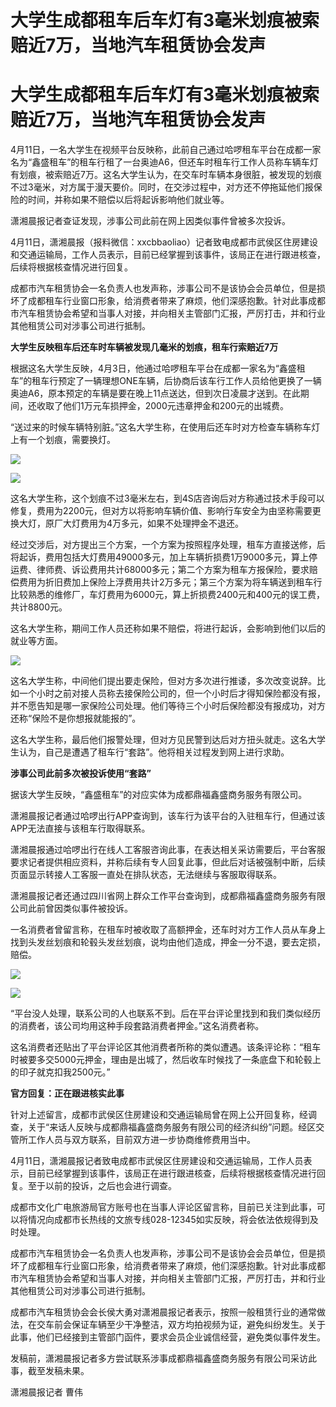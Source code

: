 # 大学生成都租车后车灯有3毫米划痕被索赔近7万，当地汽车租赁协会发声

# 大学生成都租车后车灯有3毫米划痕被索赔近7万，当地汽车租赁协会发声

4月11日，一名大学生在视频平台反映称，此前自己通过哈啰租车平台在成都一家名为“鑫盛租车”的租车行租了一台奥迪A6，但还车时租车行工作人员称车辆车灯有划痕，被索赔近7万。这名大学生认为，在交车时车辆本身很脏，被发现的划痕不过3毫米，对方属于漫天要价。同时，在交涉过程中，对方还不停拖延他们报保险的时间，并称如果不赔偿以后将起诉影响他们就业等。

潇湘晨报记者查证发现，涉事公司此前在网上因类似事件曾被多次投诉。

4月11日，潇湘晨报（报料微信：xxcbbaoliao）记者致电成都市武侯区住房建设和交通运输局，工作人员表示，目前已经掌握到该事件，该局正在进行跟进核查，后续将根据核查情况进行回复。

成都市汽车租赁协会一名负责人也发声称，涉事公司不是该协会会员单位，但是损坏了成都租车行业窗口形象，给消费者带来了麻烦，他们深感抱歉。针对此事成都市汽车租赁协会希望和当事人对接，并向相关主管部门汇报，严厉打击，并和行业其他租赁公司对涉事公司进行抵制。

**大学生反映租车后还车时车辆被发现几毫米的划痕，租车行索赔近7万**

根据这名大学生反映，4月3日，他通过哈啰租车平台在成都一家名为“鑫盛租车”的租车行预定了一辆理想ONE车辆，后协商后该车行工作人员给他更换了一辆奥迪A6，原本预定的车辆是要在晚上11点送达，但到次日凌晨才送到。在此期间，还收取了他们1万元车损押金，2000元违章押金和200元的出城费。

“送过来的时候车辆特别脏。”这名大学生称，在使用后还车时对方检查车辆称车灯上有一个划痕，需要换灯。

![](https://inews.gtimg.com/om_bt/OsK6fgePzM2LyaX8tHscHXMji6og1TpKLorsSPm9aaw2UAA/1000)

![](https://inews.gtimg.com/om_bt/OsZ-20rKrArq6jdu9TTSJ5dDPGGeXwE0db3Rv_yw9DKtQAA/1000)

这名大学生称，这个划痕不过3毫米左右，到4S店咨询后对方称通过技术手段可以修复，费用为2200元，但对方以将影响车辆价值、影响行车安全为由坚称需要更换大灯，原厂大灯费用为4万多元，如果不处理押金不退还。

经过交涉后，对方提出三个方案，一个方案为按照程序处理，租车方直接送修，后将起诉，费用包括大灯费用49000多元，加上车辆折损费1万9000多元，算上停运费、律师费、诉讼费用共计68000多元；第二个方案为租车方报保险，要求赔偿费用为折旧费加上保险上浮费用共计2万多元；第三个方案为将车辆送到租车行比较熟悉的维修厂，车灯费用为6000元，算上折损费2400元和400元的误工费，共计8800元。

这名大学生称，期间工作人员还称如果不赔偿，将进行起诉，会影响到他们以后的就业等方面。

![](https://inews.gtimg.com/om_bt/OS1O8tC3HfVy7Mimy5u2sTWBvagekdN2FWRc6wJ8mgOOMAA/1000)

这名大学生称，中间他们提出要走保险，但对方多次进行推诿，多次改变说辞。比如一个小时之前对接人员称去接保险公司的，但一个小时后才得知保险都没有报，并不愿告知是哪一家保险公司处理。他们等待三个小时后保险都没有报成功，对方还称“保险不是你想报就能报的”。

这名大学生称，最后他们报警处理，但对方见民警到达后对方扭头就走。这名大学生认为，自己是遭遇了租车行“套路”。他将相关过程发到网上进行求助。

**涉事公司此前多次被投诉使用“套路”**

据该大学生反映，“鑫盛租车”的对应实体为成都鼎福鑫盛商务服务有限公司。

潇湘晨报记者通过哈啰出行APP查询到，该车行为该平台的入驻租车行，但通过该APP无法直接与该租车行取得联系。

潇湘晨报通过哈啰出行在线人工客服咨询此事，在表达相关采访需要后，平台客服要求记者提供相应资料，并称后续有专人回复此事，但此后对话被强制中断，后续页面显示转接人工客服一直处在排队状态，无法继续与客服取得联系。

潇湘晨报记者还通过四川省网上群众工作平台查询到，成都鼎福鑫盛商务服务有限公司此前曾因类似事件被投诉。

一名消费者曾留言称，在租车时被收取了高额押金，还车时对方工作人员从车身上找到头发丝划痕和轮毂头发丝划痕，说均由他们造成，押金一分不退，要去定损，赔偿。

![](https://inews.gtimg.com/om_bt/O43rtwmsE5Ivoiw8gnXKmSWj_jQo4y5H9Q5uJNKl0aFTsAA/1000)

![](https://inews.gtimg.com/om_bt/OiL1PbZnszOUZM5MehxlDeT6YMQ26NoAsrsfjhR8LnpvIAA/1000)

“平台没人处理，联系公司的人也联系不到。后在平台评论里找到和我们类似经历的消费者，该公司均用这种手段套路消费者押金。”这名消费者称。

这名消费者还贴出了平台评论区其他消费者所称的类似遭遇。该条评论称：“租车时被要多交5000元押金，理由是出城了，然后收车时候找了一条底盘下和轮毂上的印子就克扣我2500元。”

**官方回复：正在跟进核实此事**

针对上述留言，成都市武侯区住房建设和交通运输局曾在网上公开回复称，经调查，关于“来话人反映与成都鼎福鑫盛商务服务有限公司的经济纠纷”问题。经区交管所工作人员与双方联系，目前双方进一步协商维修费用当中。

4月11日，潇湘晨报记者致电成都市武侯区住房建设和交通运输局，工作人员表示，目前已经掌握到该事件，该局正在进行跟进核查，后续将根据核查情况进行回复。至于以前的投诉，之后也会进行调查。

成都市文化广电旅游局官方账号也在当事人评论区留言称，目前已关注到此事，可以将情况向成都市长热线的文旅专线028-12345如实反映，将会依法依规得到及时处理。

成都市汽车租赁协会一名负责人也发声称，涉事公司不是该协会会员单位，但是损坏了成都租车行业窗口形象，给消费者带来了麻烦，他们深感抱歉。针对此事成都市汽车租赁协会希望和当事人对接，并向相关主管部门汇报，严厉打击，并和行业其他租赁公司对涉事公司进行抵制。

成都市汽车租赁协会会长侯大勇对潇湘晨报记者表示，按照一般租赁行业的通常做法，在交车前会保证车辆至少干净整洁，双方均拍视频为证，避免纠纷发生。关于此事，他们已经接到主管部门函件，要求会员企业诚信经营，避免类似事件发生。

发稿前，潇湘晨报记者多方尝试联系涉事成都鼎福鑫盛商务服务有限公司采访此事，截至发稿未果。

潇湘晨报记者 曹伟

